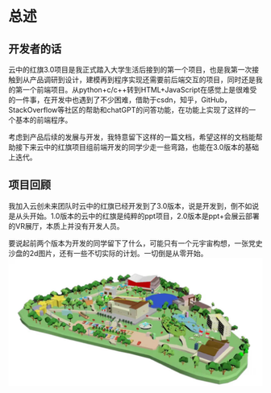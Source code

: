 # 总述

## 开发者的话
云中的红旗3.0项目是我正式踏入大学生活后接到的第一个项目，也是我第一次接触到从产品调研到设计，建模再到程序实现还需要前后端交互的项目，同时还是我的第一个前端项目。从python+c/c++转到HTML+JavaScript在感觉上是很难受的一件事，在开发中也遇到了不少困难，借助于csdn，知乎，GitHub，StackOverflow等社区的帮助和chatGPT的问答功能，在功能上实现了这样的一个基本的前端程序。

考虑到产品后续的发展与开发，我特意留下这样的一篇文档，希望这样的文档能帮助接下来云中的红旗项目组前端开发的同学少走一些弯路，也能在3.0版本的基础上迭代。

## 项目回顾
我加入云创未来团队时云中的红旗已经开发到了3.0版本，说是开发到，倒不如说是从头开始。1.0版本的云中的红旗是纯粹的ppt项目，2.0版本是ppt+会展云部署的VR展厅，本质上并没有开发人员。

要说起前两个版本为开发的同学留下了什么，可能只有一个元宇宙构想，一张党史沙盘的2d图片，还有一些不切实际的计划。一切倒是从零开始。
![党史沙盘](https://raw.githubusercontent.com/StudyingLover/anything/main/515fe0846b0699157c0b2a4a7a26864.jpg)


